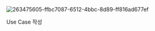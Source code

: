
![263475605-ffbc7087-6512-4bbc-8d89-ff816ad677ef](https://github.com/haechanlee96/post/assets/131975479/b26a154f-8860-42b8-8442-493098d7cd75)

Use Case 작성
